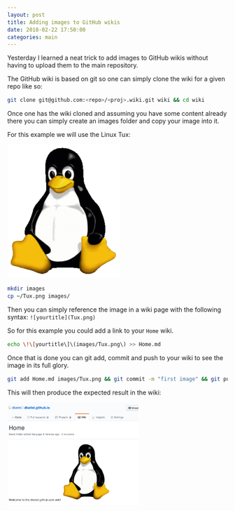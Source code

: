 ```yaml
---
layout: post
title: Adding images to GitHub wikis
date: 2018-02-22 17:50:00
categories: main
---
```


Yesterday I learned a neat trick to add images to GitHub wikis without having to upload them
to the main repository.

The GitHub wiki is based on git so one can simply clone the wiki for a given repo like so:

```bash
git clone git@github.com:<repo>/<proj>.wiki.git wiki && cd wiki
```

Once one has the wiki cloned and assuming you have some content already there you can simply
create an images folder and copy your image into it.

For this example we will use the Linux Tux:

<img title="lewing@isc.tamu.edu Larry Ewing and The GIMP [Attribution], via Wikimedia Commons" width="256" src="/img/Tux.png"/>


```bash
mkdir images
cp ~/Tux.png images/
```

Then you can simply reference the image in a wiki page with the following syntax: `![yourtitle](Tux.png)`

So for this example you could add a link to your `Home` wiki.

```bash
echo \!\[yourtitle\]\(images/Tux.png\) >> Home.md
```

Once that is done you can git add, commit and push to your wiki to see the image in its full glory.

```bash
git add Home.md images/Tux.png && git commit -m "first image" && git push
```

This will then produce the expected result in the wiki:

<img src="/img/Selection_223.png" width="300">
